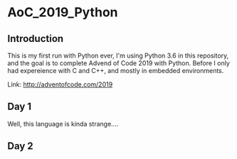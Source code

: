 # AoC_2019_Python

## Introduction

This is my first run with Python ever, I'm using Python 3.6 in this repository, and the goal is to complete Advend of Code 2019 with Python. Before I only had expereience with C and C++, and mostly in embedded environments.

Link: http://adventofcode.com/2019

## Day 1

Well, this language is kinda strange....

## Day 2




